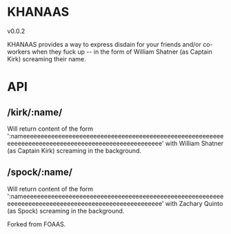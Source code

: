# KHANAAS

v0.0.2

KHANAAS provides a way to express disdain for your friends and/or co-workers when they fuck up -- in the form of William Shatner (as Captain Kirk) screaming their name.

# API

## /kirk/:name/

Will return content of the form ':nameeeeeeeeeeeeeeeeeeeeeeeeeeeeeeeeeeeeeeeeeeeeeeeeeeeeeeeeeeeeeeeeeeeeeeeeeeeeeeeeeeeeeeeeeeeeeeeeeeeee' with William Shatner (as Captain Kirk) screaming in the background.

## /spock/:name/

Will return content of the form ':nameeeeeeeeeeeeeeeeeeeeeeeeeeeeeeeeeeeeeeeeeeeeeeeeeeeeeeeeeeeeeeeeeeeeeeeeeeeeeeeeeeeeeeeeeeeeeeeeeeeee' with Zachary Quinto (as Spock) screaming in the background.

Forked from FOAAS.
